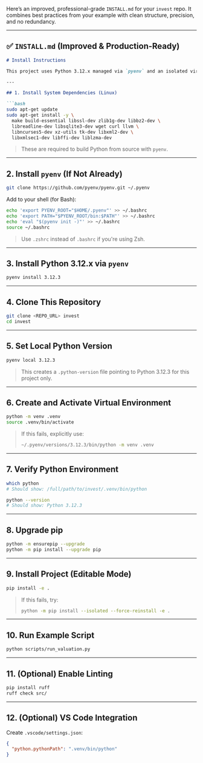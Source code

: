 Here’s an improved, professional-grade `INSTALL.md` for your `invest` repo. It combines best practices from your example with clean structure, precision, and no redundancy.

---

## ✅ `INSTALL.md` (Improved & Production-Ready)

```markdown
# Install Instructions

This project uses Python 3.12.x managed via `pyenv` and an isolated virtual environment (`.venv`) for reproducibility. It installs as an editable package using `setup.py`.

---

## 1. Install System Dependencies (Linux)

```bash
sudo apt-get update
sudo apt-get install -y \
  make build-essential libssl-dev zlib1g-dev libbz2-dev \
  libreadline-dev libsqlite3-dev wget curl llvm \
  libncurses5-dev xz-utils tk-dev libxml2-dev \
  libxmlsec1-dev libffi-dev liblzma-dev
```

> These are required to build Python from source with `pyenv`.

---

## 2. Install `pyenv` (If Not Already)

```bash
git clone https://github.com/pyenv/pyenv.git ~/.pyenv
```

Add to your shell (for Bash):
```bash
echo 'export PYENV_ROOT="$HOME/.pyenv"' >> ~/.bashrc
echo 'export PATH="$PYENV_ROOT/bin:$PATH"' >> ~/.bashrc
echo 'eval "$(pyenv init -)"' >> ~/.bashrc
source ~/.bashrc
```

> Use `.zshrc` instead of `.bashrc` if you're using Zsh.

---

## 3. Install Python 3.12.x via `pyenv`

```bash
pyenv install 3.12.3
```

---

## 4. Clone This Repository

```bash
git clone <REPO_URL> invest
cd invest
```

---

## 5. Set Local Python Version

```bash
pyenv local 3.12.3
```

> This creates a `.python-version` file pointing to Python 3.12.3 for this project only.

---

## 6. Create and Activate Virtual Environment

```bash
python -m venv .venv
source .venv/bin/activate
```

> If this fails, explicitly use:
> ```bash
> ~/.pyenv/versions/3.12.3/bin/python -m venv .venv
> ```

---

## 7. Verify Python Environment

```bash
which python
# Should show: /full/path/to/invest/.venv/bin/python

python --version
# Should show: Python 3.12.3
```

---

## 8. Upgrade pip

```bash
python -m ensurepip --upgrade
python -m pip install --upgrade pip
```

---

## 9. Install Project (Editable Mode)

```bash
pip install -e .
```

> If this fails, try:
> ```bash
> python -m pip install --isolated --force-reinstall -e .
> ```

---

## 10. Run Example Script

```bash
python scripts/run_valuation.py
```

---

## 11. (Optional) Enable Linting

```bash
pip install ruff
ruff check src/
```

---

## 12. (Optional) VS Code Integration

Create `.vscode/settings.json`:

```json
{
  "python.pythonPath": ".venv/bin/python"
}
```